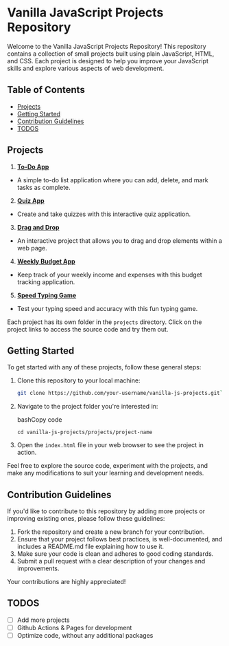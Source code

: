 # Vanilla JavaScript Projects Repository

Welcome to the Vanilla JavaScript Projects Repository! This repository contains a collection of small projects built using plain JavaScript, HTML, and CSS. Each project is designed to help you improve your JavaScript skills and explore various aspects of web development.

## Table of Contents

- [Projects](#projects)
- [Getting Started](#getting-started)
- [Contribution Guidelines](#contribution-guidelines)
- [TODOS](#todos)

## Projects

1. [**To-Do App**](https://github.com/IkboljonMe/vanilla-js-projects/tree/main/todos)

- A simple to-do list application where you can add, delete, and mark tasks as complete.

2. [**Quiz App**](https://github.com/IkboljonMe/vanilla-js-projects/tree/main/quiz-app)

- Create and take quizzes with this interactive quiz application.

3. [**Drag and Drop**](https://github.com/IkboljonMe/vanilla-js-projects/tree/main/drag-n-drop)

- An interactive project that allows you to drag and drop elements within a web page.

4. [**Weekly Budget App**](https://github.com/IkboljonMe/vanilla-js-projects/tree/main/weekly-budget-app)

- Keep track of your weekly income and expenses with this budget tracking application.

5. [**Speed Typing Game**](https://github.com/IkboljonMe/vanilla-js-projects/tree/main/speed-typing-game)

- Test your typing speed and accuracy with this fun typing game.

Each project has its own folder in the `projects` directory. Click on the project links to access the source code and try them out.

## Getting Started

To get started with any of these projects, follow these general steps:

1. Clone this repository to your local machine:

   ```bash
   git clone https://github.com/your-username/vanilla-js-projects.git``

   ```

2. Navigate to the project folder you're interested in:

   bashCopy code

   `cd vanilla-js-projects/projects/project-name`

3. Open the `index.html` file in your web browser to see the project in action.

Feel free to explore the source code, experiment with the projects, and make any modifications to suit your learning and development needs.

## Contribution Guidelines

If you'd like to contribute to this repository by adding more projects or improving existing ones, please follow these guidelines:

1.  Fork the repository and create a new branch for your contribution.
2.  Ensure that your project follows best practices, is well-documented, and includes a README.md file explaining how to use it.
3.  Make sure your code is clean and adheres to good coding standards.
4.  Submit a pull request with a clear description of your changes and improvements.

Your contributions are highly appreciated!

## TODOS

- [ ] Add more projects
- [ ] Github Actions & Pages for development
- [ ] Optimize code, without any additional packages

